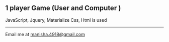 ## 1 player Game (User and Computer )

JavaScript, Jquery, Materialize Css, Html is used 

-----

Email me at [manisha.4918@gmail.com](Mailto:manisha.4918@gmail.com)